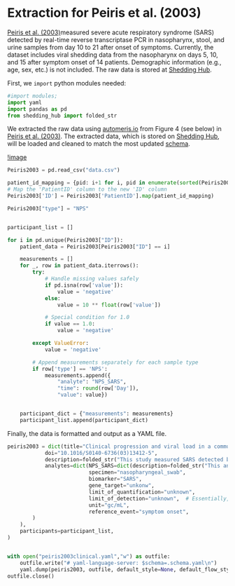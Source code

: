 # Extraction for Peiris et al. (2003)

[Peiris et al. (2003)](https://www.thelancet.com/journals/lancet/article/PIIS0140-6736(03)13412-5/fulltext)measured severe acute respiratory syndrome (SARS) detected by real-time reverse transcriptase PCR in nasopharynx, stool, and urine samples from day 10 to 21 after onset of symptoms. Currently, the dataset includes viral shedding data from the nasopharynx on days 5, 10, and 15 after symptom onset of 14 patients. Demographic information (e.g., age, sex, etc.) is not included. The raw data is stored at [Shedding Hub](https://github.com/shedding-hub/shedding-hub/tree/main/data/peiris2003clinical). 



First, we `import` python modules needed:

```python
#import modules;
import yaml
import pandas as pd
from shedding_hub import folded_str
```

We extracted the raw data using [automeris.io](https://automeris.io/) from Figure 4 (see below) in [Peiris et al. (2003)](https://www.thelancet.com/journals/lancet/article/PIIS0140-6736(03)13412-5/fulltext). The extracted data, which is stored on [Shedding Hub](https://github.com/shedding-hub/shedding-hub/tree/main/data/peiris2003clinical), will be loaded and cleaned to match the most updated [schema](https://github.com/shedding-hub/shedding-hub/blob/main/data/.schema.yaml).

[!image](patient_data.png)

```python
Peiris2003 = pd.read_csv("data.csv")

patient_id_mapping = {pid: i+1 for i, pid in enumerate(sorted(Peiris2003 ['PatientID'].unique()))}
# Map the 'PatientID' column to the new 'ID' column
Peiris2003['ID'] = Peiris2003['PatientID'].map(patient_id_mapping)

Peiris2003["type"] = "NPS"


participant_list = []

for i in pd.unique(Peiris2003["ID"]):
    patient_data = Peiris2003[Peiris2003["ID"] == i]

    measurements = []
    for _, row in patient_data.iterrows():
        try:
            # Handle missing values safely
            if pd.isna(row['value']):
                value = 'negative'
            else:
                value = 10 ** float(row['value']) 

            # Special condition for 1.0
            if value == 1.0:
                value = 'negative'

        except ValueError:
            value = 'negative'

        # Append measurements separately for each sample type
        if row['type'] == 'NPS':
            measurements.append({
                "analyte": "NPS_SARS", 
                "time": round(row['Day']), 
                "value": value})


    participant_dict = {"measurements": measurements}
    participant_list.append(participant_dict)

```
Finally, the data is formatted and output as a YAML file.

```python
peiris2003 = dict(title="Clinical progression and viral load in a community outbreak of coronavirus-associated SARS pneumonia: a prospective study",
            doi="10.1016/S0140-6736(03)13412-5",
            description=folded_str("This study measured SARS detected by real-time reverse transcriptase PCR in nasopharyngeal samples from 14 patients who admitted to the United Christian Hospital from the Amoy Gardens housing estate who fulfilled the modified WHO definition of SARS, on days 5, 10, and 15 after symptom onset.\n"),
            analytes=dict(NPS_SARS=dict(description=folded_str("This analyte indicates the detection of SARS RNA in nasopharyngeal aspirates.\n"),
                          specimen="nasopharyngeal_swab", 
                          biomarker="SARS",
                          gene_target="unkonw",
                          limit_of_quantification="unknown",
                          limit_of_detection="unknown",  # Essentially, 1 swab sample was transformed to 3 mL of liquid sample, from the original paper (https://pmc.ncbi.nlm.nih.gov/articles/PMC7108127/#R4).
                          unit="gc/mL",
                          reference_event="symptom onset",
        )
    ),
    participants=participant_list,
)


with open("peiris2003clinical.yaml","w") as outfile:
    outfile.write("# yaml-language-server: $schema=.schema.yaml\n")
    yaml.dump(peiris2003, outfile, default_style=None, default_flow_style=False, sort_keys=False)
outfile.close()
```